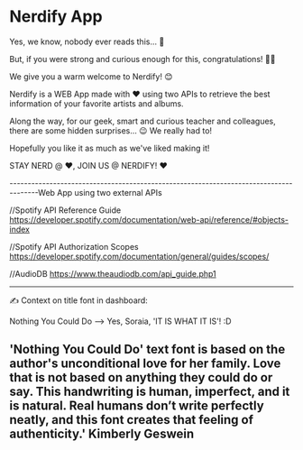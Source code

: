 # Nerdify App

Yes, we know, nobody ever reads this... 🥱


But, if you were strong and curious enough for this, congratulations! 🎉🥳

We give you a warm welcome to Nerdify! 😊

Nerdify is a WEB App made with ❤️ using two APIs to retrieve the best information of your favorite artists and albums.

Along the way, for our geek, smart and curious teacher and colleagues, there are some hidden surprises... 😉 We really had to!

Hopefully you like it as much as we've liked making it! 

STAY NERD @ ❤️, JOIN US @ NERDIFY! ❤️

--------------------------------------------------------------------------------------Web App using two external APIs

//Spotify API Reference Guide 
https://developer.spotify.com/documentation/web-api/reference/#objects-index

//Spotify API Authorization Scopes
https://developer.spotify.com/documentation/general/guides/scopes/

//AudioDB
https://www.theaudiodb.com/api_guide.php1

--------------------------------------------------------------------------------------
✍️ Context on title font in dashboard:

Nothing You Could Do --> Yes, Soraia, 'IT IS WHAT IT IS'! :D 

'Nothing You Could Do' text font is based on the author's unconditional love for her family. Love that is not based on anything they could do or say. This handwriting is human, imperfect, and it is natural. Real humans don’t write perfectly neatly, and this font creates that feeling of authenticity.'
                                                                   Kimberly Geswein
--------------------------------------------------------------------------------------
